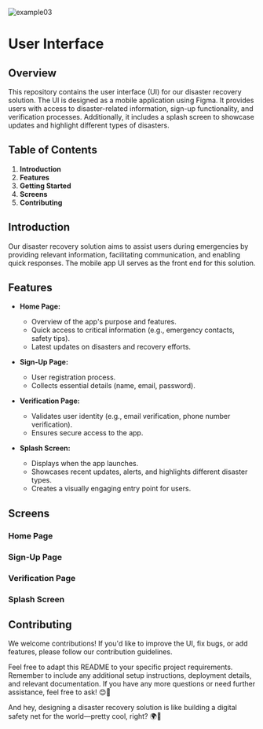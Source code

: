 
![example03](https://github.com/user-attachments/assets/f5e48ac5-d6ea-42dc-9a60-7397db7e0b23)

# User Interface

## Overview
This repository contains the user interface (UI) for our disaster recovery solution. The UI is designed as a mobile application using Figma. It provides users with access to disaster-related information, sign-up functionality, and verification processes. Additionally, it includes a splash screen to showcase updates and highlight different types of disasters.

## Table of Contents
1. **Introduction**
2. **Features**
3. **Getting Started**
4. **Screens**
5. **Contributing**

## Introduction
Our disaster recovery solution aims to assist users during emergencies by providing relevant information, facilitating communication, and enabling quick responses. The mobile app UI serves as the front end for this solution.

## Features
- **Home Page:**
  - Overview of the app's purpose and features.
  - Quick access to critical information (e.g., emergency contacts, safety tips).
  - Latest updates on disasters and recovery efforts.

- **Sign-Up Page:**
  - User registration process.
  - Collects essential details (name, email, password).

- **Verification Page:**
  - Validates user identity (e.g., email verification, phone number verification).
  - Ensures secure access to the app.

- **Splash Screen:**
  - Displays when the app launches.
  - Showcases recent updates, alerts, and highlights different disaster types.
  - Creates a visually engaging entry point for users.

## Screens
### Home Page

### Sign-Up Page

### Verification Page

### Splash Screen


## Contributing
We welcome contributions! If you'd like to improve the UI, fix bugs, or add features, please follow our contribution guidelines.

Feel free to adapt this README to your specific project requirements. Remember to include any additional setup instructions, deployment details, and relevant documentation. If you have any more questions or need further assistance, feel free to ask! 😊🚀

And hey, designing a disaster recovery solution is like building a digital safety net for the world—pretty cool, right? 🌍🔗

